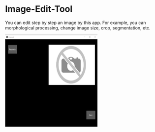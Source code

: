 # Image-Edit-Tool
You can edit step by step an image by this app. For example, you can morphological processing, change image size, crop, segmentation, etc. 

<img src="https://github.com/mehmetolg/Image-Edit-Tool/blob/master/Images/1.jpg" width="300" height="300">
